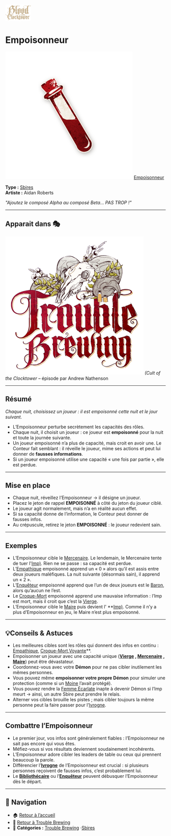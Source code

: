 <p align="left">
  <a href="/botc-fr-bambi/">
    <img src="../images/logo.png" alt="Accueil BotC FR" width="80">
  </a>
</p>

# Empoisonneur  

[<img src="../images/Icon_poisoner.png" alt="Empoisonneur" width="400">](empoisonneur.md) [Empoisonneur](../tb_roles/empoisonneur.md)


**Type :** [Sbires](../sbires.md)  
**Artiste :** Aidan Roberts  

*"Ajoutez le composé Alpha au composé Beta... PAS TROP !"*  

---

## Apparait dans 🎭
![TB](../images/Logo_trouble_brewing.png) 
*(Cult of the Clocktower* – épisode par Andrew Nathenson 

---

## Résumé

*Chaque nuit, choisissez un joueur : il est empoisonné cette nuit et le jour suivant.*  

- L’Empoisonneur perturbe secrètement les capacités des rôles.  
- Chaque nuit, il choisit un joueur : ce joueur est **empoisonné** pour la nuit et toute la journée suivante.  
- Un joueur empoisonné n’a plus de capacité, mais croit en avoir une. Le Conteur fait semblant : il réveille le joueur, mime ses actions et peut lui donner de **fausses informations**.  
- Si un joueur empoisonné utilise une capacité « une fois par partie », elle est perdue.  

---

## Mise en place 
- Chaque nuit, réveillez l’Empoisonneur → il désigne un joueur.  
- Placez le jeton de rappel **EMPOISONNÉ** à côté du jeton du joueur ciblé.  
- Le joueur agit normalement, mais n’a en réalité aucun effet.  
- Si sa capacité donne de l’information, le Conteur peut donner de fausses infos.  
- Au crépuscule, retirez le jeton **EMPOISONNÉ** : le joueur redevient sain.  

---

## Exemples
- L’Empoisonneur cible le [Mercenaire](../tb_roles/mercenaire.md). Le lendemain, le Mercenaire tente de tuer l'[Imp)](../tb_roles/imp.md). Rien ne se passe : sa capacité est perdue.  
- L’[Empathique](../tb_roles/empathique.md) empoisonné apprend un « 0 » alors qu’il est assis entre deux joueurs maléfiques. La nuit suivante (désormais sain), il apprend un « 2 ».  
- L’[Enquêteur](../tb_roles/enqueteur.md) empoisonné apprend que l’un de deux joueurs est le [Baron](../tb_roles/baron.md), alors qu’aucun ne l’est.  
- Le [Croque-Mort](../tb_roles/croquemort.md) empoisonné apprend une mauvaise information : l’Imp est mort, mais il croit que c’est la [Vierge](../tb_roles/vierge.md).  
- L’Empoisonneur cible le [Maire](../tb_roles/maire.md) puis devient l' **[Imp)](../tb_roles/imp.md). Comme il n’y a plus d’Empoisonneur en jeu, le Maire n’est plus empoisonné.  

---

## 💡Conseils & Astuces  
- Les meilleures cibles sont les rôles qui donnent des infos en continu : [Empathique](../tb_roles/empathique.md), [Croque-Mort](../tb_roles/croquemort.md),[Voyante](../tb_roles/voaynte.md)**.  
- Empoisonner un joueur avec une capacité unique (**[Vierge](../tb_roles/vierge.md) , [Mercenaire](../tb_roles/mercenaire.md) , [Maire](../tb_roles/maire.md)**) peut être dévastateur.  
- Coordonnez-vous avec votre **Démon** pour ne pas cibler inutilement les mêmes personnes.  
- Vous pouvez même **empoisonner votre propre Démon** pour simuler une protection (comme si un [Moine](../tb_roles/moine.md) l’avait protégé).  
- Vous pouvez rendre la [Femme Écarlate](../tb_roles/femme_ecarlate.md)  inapte à devenir Démon si l’Imp meurt → ainsi, un autre Sbire peut prendre le relais.  
- Alterner vos cibles brouille les pistes ; mais cibler toujours la même personne peut la faire passer pour l’[Ivrogne](../tb_roles/ivrogne.md).  

---

## Combattre l’Empoisonneur 
- Le premier jour, vos infos sont généralement fiables : l’Empoisonneur ne sait pas encore qui vous êtes.  
- Méfiez-vous si vos résultats deviennent soudainement incohérents.  
- L’Empoisonneur adore cibler les leaders de table ou ceux qui prennent beaucoup la parole.  
- Différencier l’**[Ivrogne](../tb_roles/ivrogne.md)** de l’Empoisonneur est crucial : si plusieurs personnes reçoivent de fausses infos, c’est probablement lui.  
- Le **[Bibliothécaire](../tb_roles/bibliothecaire.md)** ou l’**[Enquêteur](../tb_roles/enqueteur.md)** peuvent débusquer l’Empoisonneur dès le départ.  

---

## 📂 Navigation
- 🏠 [Retour à l’accueil](/botc-fr-bambi/)  
- 🍺 [Retour à Trouble Brewing](../trouble_brewing.md)  
- 📂 **Catégories :** [Trouble Brewing](../trouble_brewing.md) ·[Sbires](../sbires.md)  
